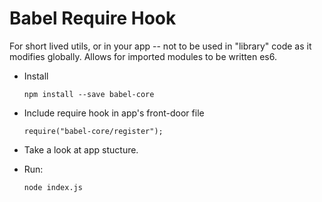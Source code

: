 # Babel Require Hook

For short lived utils, or in your app -- not to be used in "library" code as it modifies globally.
Allows for imported modules to be written es6.


*	Install

		npm install --save babel-core


*	Include require hook in app's front-door file

		require("babel-core/register");


*	Take a look at app stucture.


*	Run:

		node index.js


